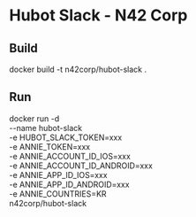 # Hubot Slack - N42 Corp

## Build

  docker build -t n42corp/hubot-slack .

## Run

  docker run -d \
    --name hubot-slack \
    -e HUBOT_SLACK_TOKEN=xxx \
    -e ANNIE_TOKEN=xxx \
    -e ANNIE_ACCOUNT_ID_IOS=xxx \
    -e ANNIE_ACCOUNT_ID_ANDROID=xxx \
    -e ANNIE_APP_ID_IOS=xxx \
    -e ANNIE_APP_ID_ANDROID=xxx \
    -e ANNIE_COUNTRIES=KR \
    n42corp/hubot-slack

